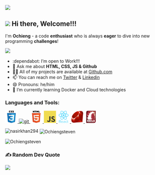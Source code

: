 ![](https://capsule-render.vercel.app/api?type=waving&color=gradient&height=100&section=header)
## <img src="https://media.giphy.com/media/hvRJCLFzcasrR4ia7z/giphy.gif" width="28"> Hi there, Welcome!!! 

 I'm **Ochieng** - a code **enthusiast** who is always **eager** to dive into new programming **challenges**!

<a href="https://github.com/CodeWhiteWeb/CodeWhiteWeb"><img src="https://readme-typing-svg.herokuapp.com?color=%2336BCF7&center=true&vCenter=true&lines=How+can+I+help+you?;Wanna+see+my+projects?;Feel+free+to+explore+all+of+them.;"></a>




- :dependabot:  I’m open to Work!!!
- 💬  Ask me about **HTML, CSS, JS & Github**
- 👨‍💻  All of my projects are available at [Github.com](https://github.com/Ochiengsteven?tab=repositories)
- 📫  You can reach me on [Twitter](https://twitter.com/legringo_madd) & [Linkedin](https://www.linkedin.com/in/steven-ochieng-a43125179/)
- 😄  Pronouns: he/him
- 🔭  I’m currently learning Docker and Cloud technologies

### Languages and Tools:

<p align="left"> <a href="https://www.w3schools.com/css/" target="_blank" rel="noreferrer"> <img src="https://raw.githubusercontent.com/devicons/devicon/master/icons/css3/css3-original-wordmark.svg" alt="css3" width="40" height="40"/> </a> <a href="https://git-scm.com/" target="_blank" rel="noreferrer"> <img src="https://www.vectorlogo.zone/logos/git-scm/git-scm-icon.svg" alt="git" width="40" height="40"/> </a> <a href="https://www.w3.org/html/" target="_blank" rel="noreferrer"> <img src="https://raw.githubusercontent.com/devicons/devicon/master/icons/html5/html5-original-wordmark.svg" alt="html5" width="40" height="40"/> </a> <a href="https://developer.mozilla.org/en-US/docs/Web/JavaScript" target="_blank" rel="noreferrer"> <img src="https://raw.githubusercontent.com/devicons/devicon/master/icons/javascript/javascript-original.svg" alt="javascript" width="40" height="40"/> </a> <a href="https://rubyonrails.org" target="_blank" rel="noreferrer"> <img src="https://raw.githubusercontent.com/devicons/devicon/master/icons/react/react-original-wordmark.svg" alt="react" width="40" height="40"/> </a> <a href="https://www.ruby-lang.org/en/" target="_blank" rel="noreferrer"> <img src="https://raw.githubusercontent.com/devicons/devicon/master/icons/ruby/ruby-original.svg" alt="ruby" width="40" height="40"/> <img src="https://raw.githubusercontent.com/devicons/devicon/master/icons/rails/rails-original-wordmark.svg" alt="rails" width="40" height="40"/> </a> <a href="https://reactjs.org/" target="_blank" rel="noreferrer"> </a> </p>


<p><img align="left" src="https://github-readme-stats.vercel.app/api/top-langs?username=nasirkhan294&show_icons=true&locale=en&layout=compact" alt="nasirkhan294" /></p>
<p>&nbsp;<img align="center" src="https://github-readme-stats.vercel.app/api?username=Ochiengsteven&show_icons=true&locale=en" alt="Ochiengsteven" /></p>

<p><img align="center" src="https://github-readme-streak-stats.herokuapp.com/?user=Ochiengsteven&" alt="Ochiengsteven" /></p>


### ✍️ Random Dev Quote
![](https://quotes-github-readme.vercel.app/api?type=horizontal&theme=light)
